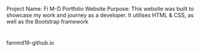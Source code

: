 Project Name: Fi M-D Portfolio Website
Purpose: This website was built to showcase my work and journey as a 
developer. It utilises HTML & CSS, as well as the Bootstrap framework
# 
fammd19-github.io
